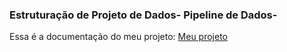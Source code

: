### Estruturação de Projeto de Dados- Pipeline de Dados-

Essa é a documentação do meu projeto:
[Meu projeto](https://gustavobi4yourdata.github.io/Data-Engineering-Project-04/)